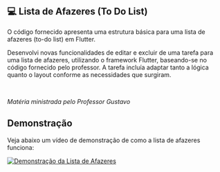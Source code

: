 ## 💻 Lista de Afazeres (To Do List)

<p>O código fornecido apresenta uma estrutura básica para uma lista de afazeres (to-do list) em Flutter.</p>

<p>Desenvolvi novas funcionalidades de editar e excluir de uma tarefa para uma lista de afazeres, utilizando o
framework Flutter, baseando-se no código fornecido pelo professor. A tarefa incluía adaptar
tanto a lógica quanto o layout conforme as necessidades que surgiram.</p>

<br>
<p><i>Matéria ministrada pelo Professor Gustavo</i></p>

## Demonstração

Veja abaixo um vídeo de demonstração de como a lista de afazeres funciona:

[![Demonstração da Lista de Afazeres](https://github.com/gsfgabi/Lista-De-Afazeres/assets/89532466/c8ae118f-64a9-4b3a-b3c3-8f657208f121)](https://github.com/gsfgabi/Lista-De-Afazeres/assets/89532466/c8ae118f-64a9-4b3a-b3c3-8f657208f121)

